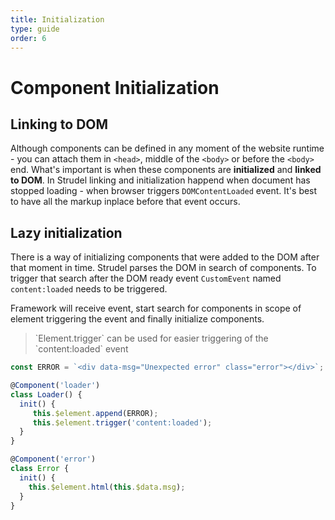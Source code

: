 ```yaml
---
title: Initialization
type: guide
order: 6
---
```


# Component Initialization

## Linking to DOM

Although components can be defined in any moment of the website runtime - you can attach them in `<head>`, middle of the `<body>` or before the `<body>` end. What's important is when these components are **initialized** and **linked to DOM**. In Strudel linking and initialization happend when document has stopped loading - when browser triggers `DOMContentLoaded` event. It's best to have all the markup inplace before that event occurs.

## Lazy initialization
There is a way of initializing components that were added to the DOM after that moment in time. Strudel parses the DOM in search of components. To trigger that search after the DOM ready event `CustomEvent` named `content:loaded` needs to be triggered.

Framework will receive event, start search for components in scope of element triggering the event and finally initialize components. 

<blockquote class="alert">`Element.trigger` can be used for easier triggering of the `content:loaded` event </blockquote>


```js
const ERROR = `<div data-msg="Unexpected error" class="error"></div>`;

@Component('loader')
class Loader() {
  init() {
     this.$element.append(ERROR);
     this.$element.trigger('content:loaded');
  }	
}

@Component('error')
class Error {
  init() {
    this.$element.html(this.$data.msg);
  }
}



```